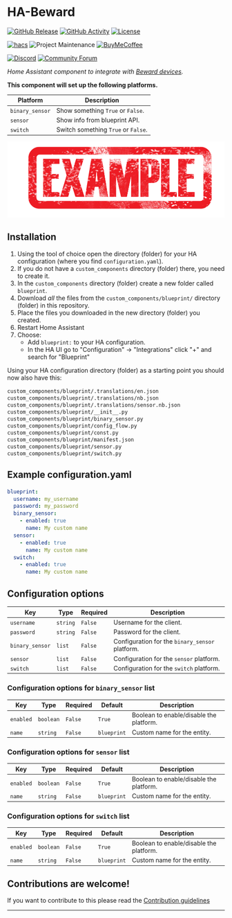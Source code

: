 # HA-Beward

[![GitHub Release][releases-shield]][releases]
[![GitHub Activity][commits-shield]][commits]
[![License][license-shield]](LICENSE.md)

[![hacs][hacsbadge]][hacs]
![Project Maintenance][maintenance-shield]
[![BuyMeCoffee][buymecoffeebadge]][buymecoffee]

[![Discord][discord-shield]][discord]
[![Community Forum][forum-shield]][forum]

_Home Assistant component to integrate with [Beward devices][beward]._

**This component will set up the following platforms.**

Platform | Description
-- | --
`binary_sensor` | Show something `True` or `False`.
`sensor` | Show info from blueprint API.
`switch` | Switch something `True` or `False`.

![example][exampleimg]

## Installation

1. Using the tool of choice open the directory (folder) for your HA configuration (where you find `configuration.yaml`).
2. If you do not have a `custom_components` directory (folder) there, you need to create it.
3. In the `custom_components` directory (folder) create a new folder called `blueprint`.
4. Download _all_ the files from the `custom_components/blueprint/` directory (folder) in this repository.
5. Place the files you downloaded in the new directory (folder) you created.
6. Restart Home Assistant
7. Choose:
   - Add `blueprint:` to your HA configuration.
   - In the HA UI go to "Configuration" -> "Integrations" click "+" and search for "Blueprint"

Using your HA configuration directory (folder) as a starting point you should now also have this:

```text
custom_components/blueprint/.translations/en.json
custom_components/blueprint/.translations/nb.json
custom_components/blueprint/.translations/sensor.nb.json
custom_components/blueprint/__init__.py
custom_components/blueprint/binary_sensor.py
custom_components/blueprint/config_flow.py
custom_components/blueprint/const.py
custom_components/blueprint/manifest.json
custom_components/blueprint/sensor.py
custom_components/blueprint/switch.py
```

## Example configuration.yaml

```yaml
blueprint:
  username: my_username
  password: my_password
  binary_sensor:
    - enabled: true
      name: My custom name
  sensor:
    - enabled: true
      name: My custom name
  switch:
    - enabled: true
      name: My custom name
```

## Configuration options

Key | Type | Required | Description
-- | -- | -- | --
`username` | `string` | `False` | Username for the client.
`password` | `string` | `False` | Password for the client.
`binary_sensor` | `list` | `False` | Configuration for the `binary_sensor` platform.
`sensor` | `list` | `False` | Configuration for the `sensor` platform.
`switch` | `list` | `False` | Configuration for the `switch` platform.

### Configuration options for `binary_sensor` list

Key | Type | Required | Default | Description
-- | -- | -- | -- | --
`enabled` | `boolean` | `False` | `True` | Boolean to enable/disable the platform.
`name` | `string` | `False` | `blueprint` | Custom name for the entity.

### Configuration options for `sensor` list

Key | Type | Required | Default | Description
-- | -- | -- | -- | --
`enabled` | `boolean` | `False` | `True` | Boolean to enable/disable the platform.
`name` | `string` | `False` | `blueprint` | Custom name for the entity.


### Configuration options for `switch` list

Key | Type | Required | Default | Description
-- | -- | -- | -- | --
`enabled` | `boolean` | `False` | `True` | Boolean to enable/disable the platform.
`name` | `string` | `False` | `blueprint` | Custom name for the entity.

## Contributions are welcome!

If you want to contribute to this please read the [Contribution guidelines](CONTRIBUTING.md)

***

[beward]: https://www.beward.ru/
[buymecoffee]: https://www.buymeacoffee.com/ludeeus
[buymecoffeebadge]: https://img.shields.io/badge/buy%20me%20a%20coffee-donate-yellow.svg?style=for-the-badge
[commits-shield]: https://img.shields.io/github/commit-activity/y/Limych/ha-beward.svg?style=for-the-badge
[commits]: https://github.com/Limych/ha-beward/commits/master
[hacs]: https://github.com/custom-components/hacs
[hacsbadge]: https://img.shields.io/badge/HACS-Custom-orange.svg?style=for-the-badge
[discord]: https://discord.gg/Qa5fW2R
[discord-shield]: https://img.shields.io/discord/330944238910963714.svg?style=for-the-badge
[exampleimg]: example.png
[forum-shield]: https://img.shields.io/badge/community-forum-brightgreen.svg?style=for-the-badge
[forum]: https://community.home-assistant.io/
[license-shield]: https://img.shields.io/github/license/Limych/ha-beward.svg?style=for-the-badge
[maintenance-shield]: https://img.shields.io/badge/maintainer-Joakim%20Sørensen%20%40ludeeus-blue.svg?style=for-the-badge
[releases-shield]: https://img.shields.io/github/release/Limych/ha-beward.svg?style=for-the-badge
[releases]: https://github.com/Limych/ha-beward/releases
